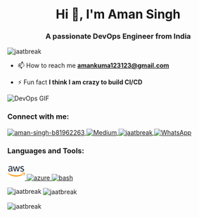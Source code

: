 <h1 align="center">Hi 👋, I'm Aman Singh</h1>
<h3 align="center">A passionate DevOps Engineer from India</h3>

<p align="left"> 
    <img src="https://komarev.com/ghpvc/?username=jaatbreak&label=Profile%20views&color=0e75b6&style=flat" alt="jaatbreak" /> 
</p>

- 📫 How to reach me **amankuma123123@gmail.com**

- ⚡ Fun fact **I think I am crazy to build CI/CD**

<img src="https://miro.medium.com/v2/resize:fit:1400/format:webp/1*qepRAVdra-_S0BpOry2ZiA.gif" alt="DevOps GIF">

<h3 align="left">Connect with me:</h3>
<p align="left">
    <a href="https://linkedin.com/in/aman-singh-b81962263" target="blank">
        <img align="center" src="https://raw.githubusercontent.com/rahuldkjain/github-profile-readme-generator/master/src/images/icons/Social/linked-in-alt.svg" alt="aman-singh-b81962263" height="30" width="40" />
    </a>
    <a href="https://medium.com/@amansinghsonkh" target="blank">
        <img align="center" src="https://raw.githubusercontent.com/rahuldkjain/github-profile-readme-generator/master/src/images/icons/Social/medium.svg" alt="Medium" height="35" width="45" />
    </a>
    <a href="https://instagram.com/jaatbreak" target="blank">
        <img align="center" src="https://raw.githubusercontent.com/rahuldkjain/github-profile-readme-generator/master/src/images/icons/Social/instagram.svg" alt="jaatbreak" height="35" width="45" />
    </a>
    <a href="https://wa.me/8955503853" target="blank">
        <img align="center" src="https://raw.githubusercontent.com/rahuldkjain/github-profile-readme-generator/master/src/images/icons/Social/whatsapp.svg" alt="WhatsApp" height="35" width="45" />
    </a>
</p>

<h3 align="left">Languages and Tools:</h3>
<p align="left">
    <a href="https://aws.amazon.com" target="_blank" rel="noreferrer"> 
        <img src="https://raw.githubusercontent.com/devicons/devicon/master/icons/amazonwebservices/amazonwebservices-original-wordmark.svg" alt="aws" width="40" height="40"/> 
    </a>
    <a href="https://azure.microsoft.com/en-in/" target="_blank" rel="noreferrer"> 
        <img src="https://www.vectorlogo.zone/logos/microsoft_azure/microsoft_azure-icon.svg" alt="azure" width="40" height="40"/> 
    </a>
    <a href="https://www.gnu.org/software/bash/" target="_blank" rel="noreferrer"> 
        <img src="https://www.vectorlogo.zone/logos/gnu_bash/gnu_bash-icon.svg" alt="bash" width="40" height="40"/> 
    </a>
    <!-- Add more tools as needed -->
</p>

<p><img align="left" src="https://github-readme-stats.vercel.app/api/top-langs?username=jaatbreak&show_icons=true&locale=en&layout=compact" alt="jaatbreak" /></p>

<p>&nbsp;<img align="center" src="https://github-readme-stats.vercel.app/api?username=jaatbreak&show_icons=true&locale=en" alt="jaatbreak" /></p>

<p><img align="center" src="https://github-readme-streak-stats.herokuapp.com/?user=jaatbreak&" alt="jaatbreak" /></p>
